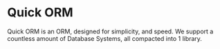 # Quick ORM

Quick ORM is an ORM, designed for simplicity, and speed. We support a countless amount of Database Systems, all compacted into 1 library.
